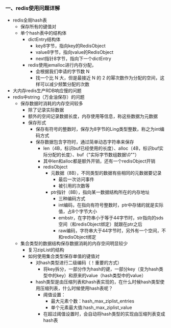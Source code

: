 ### 一、redis使用问题详解

- redis全局hash表
    + 保存所有的键值对
    + 单个hash表中的结构体
        - dictEntry结构体
            + key8字节，指向key的RedisObject
            + value8字节，指向value的RedisObject
            + next指针8字节，指向下一个dictEntry
        - redis使用jemalloc进行内存分配，
            + 会根据我们申请的字节数 N
            + 找一个比 N 大，但是最接近 N 的 2 的幂次数作为分配的空间，这样可以减少频繁分配的次数
- 大内存redis生产RDB响应慢的问题
- redis中string（万金油保存）的问题
    + 保存数据时消耗的内存空间较多
        - 除了记录实际数据
        - 额外的空间记录数据长度，内存使用等信息，称这些数据为元数据
        - 保存形式
            + 保存有符号的整数时，保存为8字节的Ling类型整数，称之为int编码方式
            + 保存数据包含字符时，通过简单动态字符串来保存
                - len（4B，标识buf已经使用的长度）、alloc（4B，标识buf实际分配的长度）、buf（"实际字节数组数据\0""）
                - 其中len和alloc都是额外开销，还有一个redisObject开销
                - redisObject
                    + 元数据（8B），不同类型的数据有些相同的元数据要记录
                        - 最后一次访问事件
                        - 被引用的次数等
                    + ptr指针（8B），指向某一数据结构所在的内存地址
                        - 三种编码方式
                        - int编码，在指向有符号整数时，ptr中存储的就是实际值，占8个字节大小
                        - embstr，在字符串小于等于44字节时，str指向的sds空间（和redisObject绑定）就跟在ptr之后
                        - raw编码，字符串大于44字节时，另外有一个空间，不和redisObject绑定
    + 集合类型的数据结构保存数据消耗的内存空间明显较少
        - 复习zipList的结构
        - 如何使用集合类型保存单值的键值对
            - 对hash类型进行二级编码（！重要的方式）
                + 将key拆分，一部分作为hash的键，一部分key（变为hash类型中的key）和原来的value（hash类型中的value）
            - hash类型是由压缩列表和hash表实现的，在什么时候hash类型使用压缩列表，什么时候使用hash表呢？
                + 阈值设置：
                    - 最大元素个数：hash_max_ziplist_entries
                    - 单个元素最大值:hash_max_ziplist_value
                + 在超过阈值设置时，会自动将hash类型的实现由压缩列表变成hash表